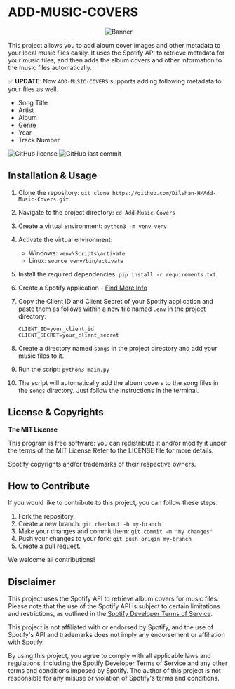 # ADD-MUSIC-COVERS

<center>

![Banner](https://github.com/Dilshan-H/Add-Music-Covers/assets/77499497/303c6a88-008c-4a19-b97b-2aa8bad3d3b6)

</center>

This project allows you to add album cover images and other metadata to your local music files easily. It uses the Spotify API to retrieve metadata for your music files, and then adds the album covers and other information to the music files automatically.

✅ **UPDATE**: Now `ADD-MUSIC-COVERS` supports adding following metadata to your files as well.
- Song Title
- Artist
- Album
- Genre
- Year
- Track Number

<!-- Shield Badges -->

![GitHub license](https://img.shields.io/github/license/Dilshan-H/Add-Music-Covers?style=for-the-badge)
![GitHub last commit](https://img.shields.io/github/last-commit/Dilshan-H/Add-Music-Covers?style=for-the-badge)

<!-- ![GitHub issues](https://img.shields.io/github/issues/Dilshan-H/Add-Music-Covers?style=for-the-badge)
![GitHub pull requests](https://img.shields.io/github/issues-pr/Dilshan-H/Add-Music-Covers?style=for-the-badge)

![GitHub stars](https://img.shields.io/github/stars/Dilshan-H/Add-Music-Covers?style=for-the-badge)
![GitHub forks](https://img.shields.io/github/forks/Dilshan-H/Add-Music-Covers?style=for-the-badge) -->

## Installation & Usage

1. Clone the repository: `git clone https://github.com/Dilshan-H/Add-Music-Covers.git`
2. Navigate to the project directory: `cd Add-Music-Covers`
3. Create a virtual environment: `python3 -m venv venv`
4. Activate the virtual environment:
   - Windows: `venv\Scripts\activate`
   - Linux: `source venv/bin/activate`
5. Install the required dependencies: `pip install -r requirements.txt`
6. Create a Spotify application - [Find More Info](https://developer.spotify.com/documentation/web-api)
7. Copy the Client ID and Client Secret of your Spotify application and paste them as follows within a new file named `.env` in the project directory:

   ```
   CLIENT_ID=your_client_id
   CLIENT_SECRET=your_client_secret
   ```

8. Create a directory named `songs` in the project directory and add your music files to it.
9. Run the script: `python3 main.py`
10. The script will automatically add the album covers to the song files in the `songs` directory. Just follow the instructions in the terminal.

## License & Copyrights

**The MIT License**

This program is free software: you can redistribute it and/or modify it under the terms of the MIT License
Refer to the LICENSE file for more details.

Spotify copyrights and/or trademarks of their respective owners.

## How to Contribute

If you would like to contribute to this project, you can follow these steps:

1. Fork the repository.
2. Create a new branch: `git checkout -b my-branch`
3. Make your changes and commit them: `git commit -m "my changes"`
4. Push your changes to your fork: `git push origin my-branch`
5. Create a pull request.

We welcome all contributions!

## Disclaimer

This project uses the Spotify API to retrieve album covers for music files. Please note that the use of the Spotify API is subject to certain limitations and restrictions, as outlined in the [Spotify Developer Terms of Service](https://developer.spotify.com/terms).

This project is not affiliated with or endorsed by Spotify, and the use of Spotify's API and trademarks does not imply any endorsement or affiliation with Spotify.

By using this project, you agree to comply with all applicable laws and regulations, including the Spotify Developer Terms of Service and any other terms and conditions imposed by Spotify. The author of this project is not responsible for any misuse or violation of Spotify's terms and conditions.
